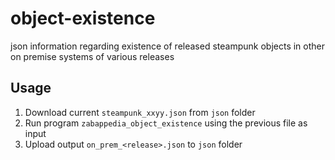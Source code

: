 # object-existence

json information regarding existence of released steampunk objects in other on premise systems of various releases

## Usage

1. Download current `steampunk_xxyy.json` from `json` folder
2. Run program `zabappedia_object_existence` using the previous file as input
3. Upload output `on_prem_<release>.json` to `json` folder

